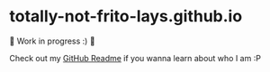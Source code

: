 # totally-not-frito-lays.github.io
🚧 Work in progress :) 🚧

Check out my [GitHub Readme](https://github.com/totally-not-frito-lays) if you wanna learn about who I am :P
